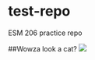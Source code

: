 # test-repo
ESM 206 practice repo

##Wowza look a cat?
![](https://octodex.github.com/images/surftocat.png)
